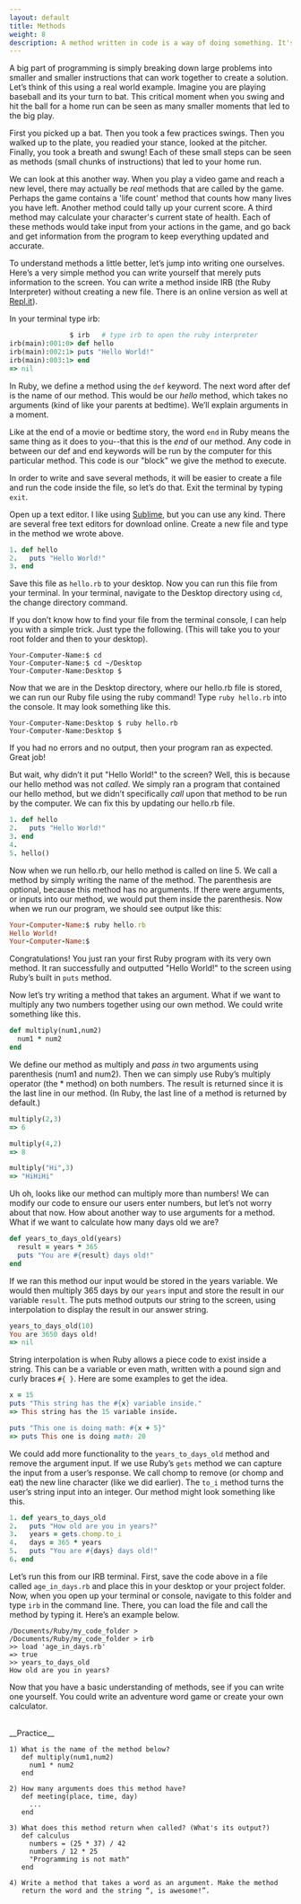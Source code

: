 ```yaml
---
layout: default
title: Methods
weight: 8
description: A method written in code is a way of doing something. It's a small function or chore. Many methods put together essentially make up a full program.
---
```


A big part of programming is simply breaking down large problems into smaller and smaller instructions that can work together to create a solution. Let’s think of this using a real world example. Imagine you are playing baseball and its your turn to bat. This critical moment when you swing and hit the ball for a home run can be seen as many smaller moments that led to the big play.

First you picked up a bat. Then you took a few practices swings. Then you walked up to the plate, you readied your stance, looked at the pitcher. Finally, you took a breath and swung! Each of these small steps can be seen as methods (small chunks of instructions) that led to your home run.

We can look at this another way. When you play a video game and reach a new level, there may actually be _real_ methods that are called by the game. Perhaps the game contains a 'life count' method that counts how many lives you have left. Another method could tally up your current score. A third method may calculate your character's current state of health. Each of these methods would take input from your actions in the game, and go back and get information from the program to keep everything updated and accurate.

To understand methods a little better, let’s jump into writing one ourselves. Here’s a very simple method you can write yourself that merely puts information to the screen. You can write a method inside IRB (the Ruby Interpreter) without creating a new file. There is an online version as well at <a href="http://repl.it/languages/Ruby" target="_blank">Repl.it</a>).

In your terminal type irb:

```ruby
               $ irb   # type irb to open the ruby interpreter
irb(main):001:0> def hello
irb(main):002:1> puts "Hello World!"
irb(main):003:1> end
=> nil
```

In Ruby, we define a method using the `def` keyword. The next word after def is the name of our method. This would be our _hello_ method, which takes no arguments (kind of like your parents at bedtime). We’ll explain arguments in a moment.

Like at the end of a movie or bedtime story, the word `end` in Ruby means the same thing as it does to you--that this is the _end_ of our method. Any code in between our def and end keywords will be run by the computer for this particular method. This code is our "block" we give the method to execute.

In order to write and save several methods, it will be easier to create a file and run the code inside the file, so let’s do that. Exit the terminal by typing `exit`.

Open up a text editor. I like using <a href="http://www.sublimetext.com/" target="_blank">Sublime</a>, but you can use any kind. There are several free text editors for download online. Create a new file and type in the method we wrote above.

```ruby
1. def hello
2.   puts "Hello World!"
3. end
```

Save this file as `hello.rb` to your desktop. Now you can run this file from your terminal. In your terminal, navigate to the Desktop directory using `cd`, the change directory command.

If you don’t know how to find your file from the terminal console, I can help you with a simple trick. Just type the following. (This will take you to your root folder and then to your desktop).

```
Your-Computer-Name:$ cd
Your-Computer-Name:$ cd ~/Desktop
Your-Computer-Name:Desktop $
```

Now that we are in the Desktop directory, where our hello.rb file is stored, we can run our Ruby file using the ruby command! Type `ruby hello.rb` into the console. It may look something like this.

```
Your-Computer-Name:Desktop $ ruby hello.rb
Your-Computer-Name:Desktop $
```

If you had no errors and no output, then your program ran as expected. Great job!

But wait, why didn’t it put "Hello World!" to the screen? Well, this is because our hello method was not _called_. We simply ran a program that contained our hello method, but we didn’t specifically _call_ upon that method to be run by the computer. We can fix this by updating our hello.rb file.

```ruby
1. def hello
2.   puts "Hello World!"
3. end
4.
5. hello()
```

Now when we run hello.rb, our hello method is called on line 5. We call a method by simply writing the name of the method. The parenthesis are optional, because this method has no arguments. If there were arguments, or inputs into our method, we would put them inside the parenthesis. Now when we run our program, we should see output like this:

```ruby
Your-Computer-Name:$ ruby hello.rb
Hello World!
Your-Computer-Name:$
```

Congratulations! You just ran your first Ruby program with its very own method. It ran successfully and outputted "Hello World!" to the screen using Ruby’s built in `puts` method.

Now let’s try writing a method that takes an argument. What if we want to multiply any two numbers together using our own method. We could write something like this.

```ruby
def multiply(num1,num2)
  num1 * num2
end
```

We define our method as multiply and _pass in_ two arguments using parenthesis (num1 and num2). Then we can simply use Ruby’s multiply operator (the * method) on both numbers. The result is returned since it is the last line in our method. (In Ruby, the last line of a method is returned by default.)

```ruby
multiply(2,3)
=> 6

multiply(4,2)
=> 8

multiply("Hi",3)
=> "HiHiHi"
```

Uh oh, looks like our method can multiply more than numbers! We can modify our code to ensure our users enter numbers, but let’s not worry about that now. How about another way to use arguments for a method. What if we want to calculate how many days old we are?

```ruby
def years_to_days_old(years)
  result = years * 365
  puts "You are #{result} days old!"
end
```

If we ran this method our input would be stored in the years variable. We would then multiply 365 days by our `years` input and store the result in our variable `result`. The puts method outputs our string to the screen, using interpolation to display the result in our answer string.

```ruby
years_to_days_old(10)
You are 3650 days old!
=> nil
```

String interpolation is when Ruby allows a piece code to exist inside a string. This can be a variable or even math, written with a pound sign and curly braces `#{ }`. Here are some examples to get the idea.

```ruby
x = 15
puts "This string has the #{x} variable inside."
=> This string has the 15 variable inside.

puts "This one is doing math: #{x + 5}"
=> puts This one is doing math: 20
```

We could add more functionality to the `years_to_days_old` method and remove the argument input. If we use Ruby’s `gets` method we can capture the input from a user’s response. We call chomp to remove (or chomp and eat) the new line character (like we did earlier). The `to_i` method turns the user’s string input into an integer. Our method might look something like this.

```ruby
1. def years_to_days_old
2.   puts "How old are you in years?"
3.   years = gets.chomp.to_i
4.   days = 365 * years
5.   puts "You are #{days} days old!"
6. end
```

Let’s run this from our IRB terminal. First, save the code above in a file called `age_in_days.rb` and place this in your desktop or your project folder. Now, when you open up your terminal or console, navigate to this folder and type `irb` in the command line. There, you can load the file and call the method by typing it. Here’s an example below.

```
/Documents/Ruby/my_code_folder >
/Documents/Ruby/my_code_folder > irb
>> load 'age_in_days.rb'
=> true
>> years_to_days_old
How old are you in years?
```

Now that you have a basic understanding of methods, see if you can write one yourself. You could write an adventure word game or create your own calculator.

<br />
__Practice__

```
1) What is the name of the method below?
   def multiply(num1,num2)
     num1 * num2
   end

2) How many arguments does this method have?
   def meeting(place, time, day)
     ...
   end

3) What does this method return when called? (What's its output?)
   def calculus
     numbers = (25 * 37) / 42
     numbers / 12 * 25
     "Programming is not math"
   end

4) Write a method that takes a word as an argument. Make the method
   return the word and the string “, is awesome!”.
```
